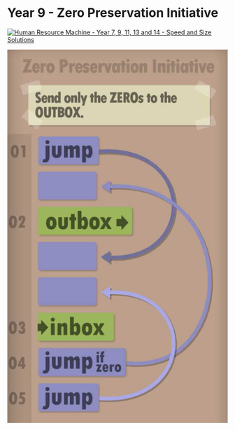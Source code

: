 # Year 9 - Zero Preservation Initiative

[![Human Resource Machine - Year 7, 9, 11, 13 and 14 - Speed and Size Solutions](https://img.youtube.com/vi/6cHR45MjeMI/0.jpg)](https://www.youtube.com/watch?v=6cHR45MjeMI&t=47s)

![Solution for speed & size](solution.JPEG "Solution")